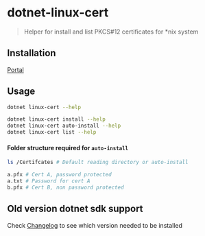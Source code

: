 # dotnet-linux-cert

> Helper for install and list PKCS#12 certificates for *nix system

## Installation

[Portal](https://www.nuget.org/packages/dotnet-linux-cert/)

## Usage

```sh
dotnet linux-cert --help

dotnet linux-cert install --help
dotnet linux-cert auto-install --help
dotnet linux-cert list --help
```

#### Folder structure required for `auto-install`
```sh
ls /Certifcates # Default reading directory or auto-install

a.pfx # Cert A, password protected
a.txt # Password for cert A
b.pfx # Cert B, non password protected
```

## Old version dotnet sdk support
Check [Changelog](CHANGELOG.md) to see which version needed to be installed
